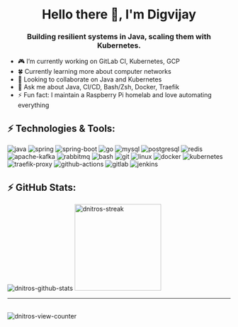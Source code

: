 <h1 align="center">Hello there 👋, I'm Digvijay</h1>
<h3 align="center">Building resilient systems in Java, scaling them with Kubernetes.</h3>

<ul>
  <li>🎮 I’m currently working on GitLab CI, Kubernetes, GCP</li>
  <li>🍀 Currently learning more about computer networks</li>
  <li>👥 Looking to collaborate on Java and Kubernetes</li>
  <li>💬 Ask me about Java, CI/CD, Bash/Zsh, Docker, Traefik</li>
  <li>⚡ Fun fact: I maintain a Raspberry Pi homelab and love automating everything</li>
</ul>

<h2 align="left">⚡ Technologies & Tools:</h2>
<p align="left">
  <img alt="java" src="https://img.shields.io/badge/java-ED8B00?style=for-the-badge&logo=openjdk&logoColor=white">
  <img alt="spring" src="https://img.shields.io/badge/spring-6DB33F?style=for-the-badge&logo=spring&logoColor=white">
  <img alt="spring-boot" src="https://img.shields.io/badge/spring_boot-6DB33F?style=for-the-badge&logo=springboot&logoColor=white">
  <img alt="go" src="https://img.shields.io/badge/go-00ADD8?style=for-the-badge&logo=go&logoColor=white">
  <img alt="mysql" src="https://img.shields.io/badge/mysql-4479A1?style=for-the-badge&logo=mysql&logoColor=white">
  <img alt="postgresql" src="https://img.shields.io/badge/postgresql-4169E1?style=for-the-badge&logo=postgresql&logoColor=white">
  <img alt="redis" src="https://img.shields.io/badge/redis-FF4438?style=for-the-badge&logo=redis&logoColor=white">
  <img alt="apache-kafka" src="https://img.shields.io/badge/apache_kafka-231F20?style=for-the-badge&logo=apachekafka&logoColor=white">
  <img alt="rabbitmq" src="https://img.shields.io/badge/rabbitmq-FF6600?style=for-the-badge&logo=rabbitmq&logoColor=white">
  <img alt="bash" src="https://img.shields.io/badge/bash-4EAA25?style=for-the-badge&logo=gnubash&logoColor=white">
  <img alt="git" src="https://img.shields.io/badge/git-F05032?style=for-the-badge&logo=git&logoColor=white">
  <img alt="linux" src="https://img.shields.io/badge/linux-FCC624?style=for-the-badge&logo=linux&logoColor=white">
  <img alt="docker" src="https://img.shields.io/badge/docker-2496ED?style=for-the-badge&logo=docker&logoColor=white">
  <img alt="kubernetes" src="https://img.shields.io/badge/kubernetes-326CE5?style=for-the-badge&logo=kubernetes&logoColor=white">
  <img alt="traefik-proxy" src="https://img.shields.io/badge/traefik_proxy-24A1C1?style=for-the-badge&logo=traefikproxy&logoColor=white">
  <img alt="github-actions" src="https://img.shields.io/badge/github_actions-2088FF?style=for-the-badge&logo=githubactions&logoColor=white">
  <img alt="gitlab" src="https://img.shields.io/badge/gitlab-FC6D26?style=for-the-badge&logo=gitlab&logoColor=white">
  <img alt="jenkins" src="https://img.shields.io/badge/jenkins-D24939?style=for-the-badge&logo=jenkins&logoColor=white">
</p>

<h2 align="left">⚡ GitHub Stats:</h2>
<p align="left">
  <img alt="dnitros-github-stats" src="https://github-readme-stats.vercel.app/api?username=dnitros&show_icons=true&theme=catppuccin_mocha">
  <img alt="dnitros-streak" src="https://streak-stats.demolab.com/?user=dnitros&theme=catppuccin-mocha" height="195px">
  <hr>
  <br>
  <img alt="dnitros-view-counter" src="https://komarev.com/ghpvc/?username=dnitros&style=for-the-badge&abbreviated=true">
</p>
